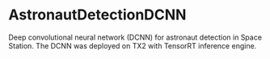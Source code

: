 # AstronautDetectionDCNN
Deep convolutional neural network (DCNN) for astronaut detection in Space Station.
The DCNN was deployed on TX2 with TensorRT inference engine.
